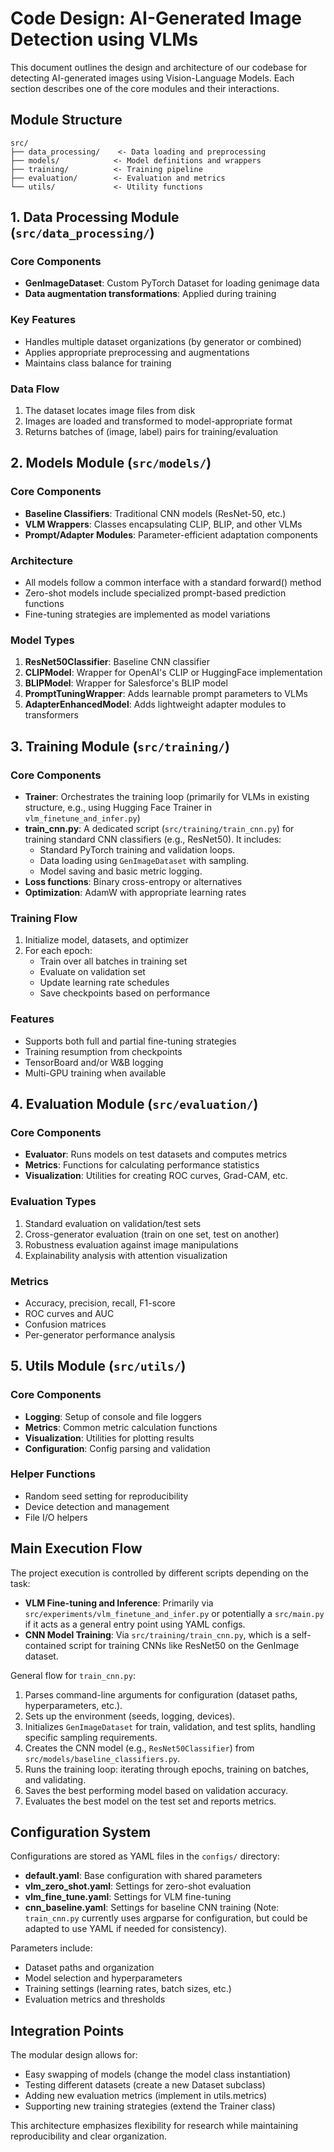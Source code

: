 # Code Design: AI-Generated Image Detection using VLMs

This document outlines the design and architecture of our codebase for detecting AI-generated images using Vision-Language Models. Each section describes one of the core modules and their interactions.

## Module Structure

```
src/
├── data_processing/    <- Data loading and preprocessing
├── models/            <- Model definitions and wrappers
├── training/          <- Training pipeline
├── evaluation/        <- Evaluation and metrics
└── utils/             <- Utility functions
```

## 1. Data Processing Module (`src/data_processing/`)

### Core Components
- **GenImageDataset**: Custom PyTorch Dataset for loading genimage data
- **Data augmentation transformations**: Applied during training

### Key Features
- Handles multiple dataset organizations (by generator or combined)
- Applies appropriate preprocessing and augmentations
- Maintains class balance for training

### Data Flow
1. The dataset locates image files from disk
2. Images are loaded and transformed to model-appropriate format
3. Returns batches of (image, label) pairs for training/evaluation

## 2. Models Module (`src/models/`)

### Core Components
- **Baseline Classifiers**: Traditional CNN models (ResNet-50, etc.)
- **VLM Wrappers**: Classes encapsulating CLIP, BLIP, and other VLMs
- **Prompt/Adapter Modules**: Parameter-efficient adaptation components

### Architecture
- All models follow a common interface with a standard forward() method
- Zero-shot models include specialized prompt-based prediction functions
- Fine-tuning strategies are implemented as model variations

### Model Types
1. **ResNet50Classifier**: Baseline CNN classifier
2. **CLIPModel**: Wrapper for OpenAI's CLIP or HuggingFace implementation
3. **BLIPModel**: Wrapper for Salesforce's BLIP model
4. **PromptTuningWrapper**: Adds learnable prompt parameters to VLMs
5. **AdapterEnhancedModel**: Adds lightweight adapter modules to transformers

## 3. Training Module (`src/training/`)

### Core Components
- **Trainer**: Orchestrates the training loop (primarily for VLMs in existing structure, e.g., using Hugging Face Trainer in `vlm_finetune_and_infer.py`)
- **train_cnn.py**: A dedicated script (`src/training/train_cnn.py`) for training standard CNN classifiers (e.g., ResNet50). It includes:
    - Standard PyTorch training and validation loops.
    - Data loading using `GenImageDataset` with sampling.
    - Model saving and basic metric logging.
- **Loss functions**: Binary cross-entropy or alternatives
- **Optimization**: AdamW with appropriate learning rates

### Training Flow
1. Initialize model, datasets, and optimizer
2. For each epoch:
   - Train over all batches in training set
   - Evaluate on validation set
   - Update learning rate schedules
   - Save checkpoints based on performance

### Features
- Supports both full and partial fine-tuning strategies
- Training resumption from checkpoints
- TensorBoard and/or W&B logging
- Multi-GPU training when available

## 4. Evaluation Module (`src/evaluation/`)

### Core Components
- **Evaluator**: Runs models on test datasets and computes metrics
- **Metrics**: Functions for calculating performance statistics
- **Visualization**: Utilities for creating ROC curves, Grad-CAM, etc.

### Evaluation Types
1. Standard evaluation on validation/test sets
2. Cross-generator evaluation (train on one set, test on another)
3. Robustness evaluation against image manipulations
4. Explainability analysis with attention visualization

### Metrics
- Accuracy, precision, recall, F1-score
- ROC curves and AUC
- Confusion matrices
- Per-generator performance analysis

## 5. Utils Module (`src/utils/`)

### Core Components
- **Logging**: Setup of console and file loggers
- **Metrics**: Common metric calculation functions
- **Visualization**: Utilities for plotting results
- **Configuration**: Config parsing and validation

### Helper Functions
- Random seed setting for reproducibility
- Device detection and management
- File I/O helpers

## Main Execution Flow

The project execution is controlled by different scripts depending on the task:

- **VLM Fine-tuning and Inference**: Primarily via `src/experiments/vlm_finetune_and_infer.py` or potentially a `src/main.py` if it acts as a general entry point using YAML configs.
- **CNN Model Training**: Via `src/training/train_cnn.py`, which is a self-contained script for training CNNs like ResNet50 on the GenImage dataset.

General flow for `train_cnn.py`:
1. Parses command-line arguments for configuration (dataset paths, hyperparameters, etc.).
2. Sets up the environment (seeds, logging, devices).
3. Initializes `GenImageDataset` for train, validation, and test splits, handling specific sampling requirements.
4. Creates the CNN model (e.g., `ResNet50Classifier`) from `src/models/baseline_classifiers.py`.
5. Runs the training loop: iterating through epochs, training on batches, and validating.
6. Saves the best performing model based on validation accuracy.
7. Evaluates the best model on the test set and reports metrics.

## Configuration System

Configurations are stored as YAML files in the `configs/` directory:

- **default.yaml**: Base configuration with shared parameters
- **vlm_zero_shot.yaml**: Settings for zero-shot evaluation
- **vlm_fine_tune.yaml**: Settings for VLM fine-tuning
- **cnn_baseline.yaml**: Settings for baseline CNN training (Note: `train_cnn.py` currently uses argparse for configuration, but could be adapted to use YAML if needed for consistency).

Parameters include:
- Dataset paths and organization
- Model selection and hyperparameters
- Training settings (learning rates, batch sizes, etc.)
- Evaluation metrics and thresholds

## Integration Points

The modular design allows for:
- Easy swapping of models (change the model class instantiation)
- Testing different datasets (create a new Dataset subclass)
- Adding new evaluation metrics (implement in utils.metrics)
- Supporting new training strategies (extend the Trainer class)

This architecture emphasizes flexibility for research while maintaining reproducibility and clear organization. 